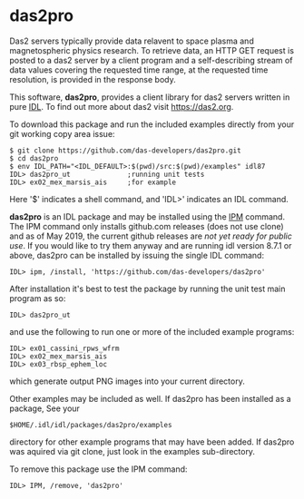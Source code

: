 # das2pro
Das2 servers typically provide data relavent to space plasma and magnetospheric
physics research.  To retrieve data, an HTTP GET request is posted to a das2 
server by a client program and a self-describing stream of data values covering
the requested time range, at the requested time resolution, is provided in the
response body.

This software, **das2pro**, provides a client library for das2 servers written in
pure [IDL](https://www.harrisgeospatial.com/docs/using_idl_home.html).  To find
out more about das2 visit https://das2.org.

To download this package and run the included examples directly from your git
working copy area issue:
```
$ git clone https://github.com/das-developers/das2pro.git
$ cd das2pro
$ env IDL_PATH="<IDL_DEFAULT>:$(pwd)/src:$(pwd)/examples" idl87
IDL> das2pro_ut              ;running unit tests
IDL> ex02_mex_marsis_ais     ;for example
```
Here '$' indicates a shell command, and 'IDL>' indicates an IDL command.

**das2pro** is an IDL package and may be installed using the 
[IPM](https://www.harrisgeospatial.com/docs/ipm.html)  command.  The IPM command
only installs github.com releases (does not use clone) and as of May 2019, the
current github releases are  *not yet ready for public use*.  If you would like 
to try them anyway and are running idl version 8.7.1 or above, das2pro can be
installed by issuing the single IDL command:

`IDL> ipm, /install, 'https://github.com/das-developers/das2pro'`

After installation it's best to test the package by running the unit test main
program as so:

`IDL> das2pro_ut`

and use the following to run one or more of the included example programs:

```
IDL> ex01_cassini_rpws_wfrm
IDL> ex02_mex_marsis_ais
IDL> ex03_rbsp_ephem_loc
```
which generate output PNG images into your current directory.

Other examples may be included as well.  If das2pro has been installed as a
package, See your 

`$HOME/.idl/idl/packages/das2pro/examples`

directory for other example programs that may have been added.  If das2pro 
was aquired via git clone, just look in the examples sub-directory.

To remove this package use the IPM command:

  `IDL> IPM, /remove, 'das2pro'`

